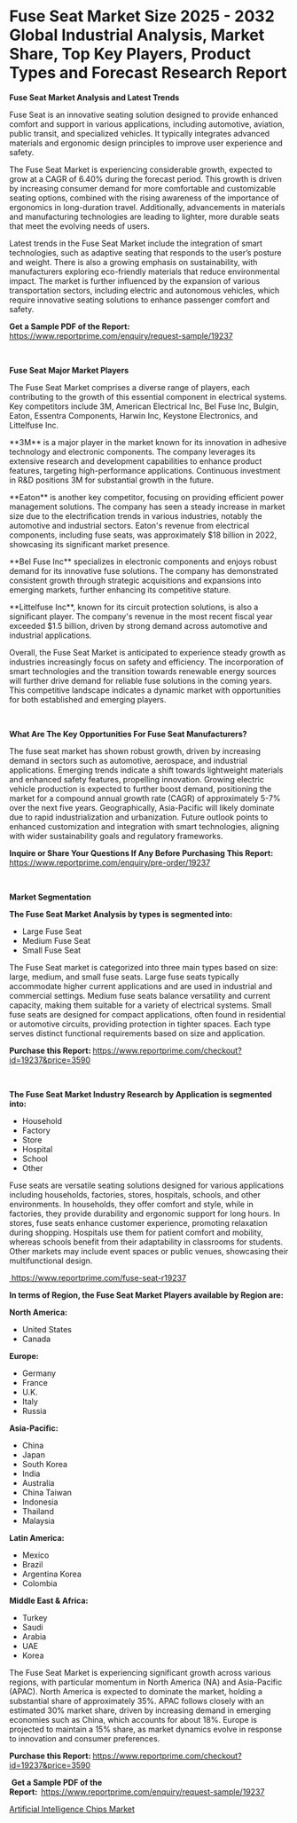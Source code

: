 <p><h1>Fuse Seat Market Size 2025 - 2032 Global Industrial Analysis, Market Share, Top Key Players, Product Types and Forecast Research Report</h1></p><p><strong>Fuse Seat Market Analysis and Latest Trends</strong></p>
<p><p>Fuse Seat is an innovative seating solution designed to provide enhanced comfort and support in various applications, including automotive, aviation, public transit, and specialized vehicles. It typically integrates advanced materials and ergonomic design principles to improve user experience and safety.</p><p>The Fuse Seat Market is experiencing considerable growth, expected to grow at a CAGR of 6.40% during the forecast period. This growth is driven by increasing consumer demand for more comfortable and customizable seating options, combined with the rising awareness of the importance of ergonomics in long-duration travel. Additionally, advancements in materials and manufacturing technologies are leading to lighter, more durable seats that meet the evolving needs of users.</p><p>Latest trends in the Fuse Seat Market include the integration of smart technologies, such as adaptive seating that responds to the user’s posture and weight. There is also a growing emphasis on sustainability, with manufacturers exploring eco-friendly materials that reduce environmental impact. The market is further influenced by the expansion of various transportation sectors, including electric and autonomous vehicles, which require innovative seating solutions to enhance passenger comfort and safety.</p></p>
<p><strong>Get a Sample PDF of the Report:&nbsp;</strong> <a href="https://www.reportprime.com/enquiry/request-sample/19237?utm_campaign=3068&utm_medium=2&utm_source=Github&utm_content=ia&utm_term=30032025&utm_id=fuse-seat">https://www.reportprime.com/enquiry/request-sample/19237</a></p>
<p>&nbsp;</p>
<p><strong>Fuse Seat Major Market Players</strong></p>
<p><p>The Fuse Seat Market comprises a diverse range of players, each contributing to the growth of this essential component in electrical systems. Key competitors include 3M, American Electrical Inc, Bel Fuse Inc, Bulgin, Eaton, Essentra Components, Harwin Inc, Keystone Electronics, and Littelfuse Inc. </p><p>**3M** is a major player in the market known for its innovation in adhesive technology and electronic components. The company leverages its extensive research and development capabilities to enhance product features, targeting high-performance applications. Continuous investment in R&D positions 3M for substantial growth in the future.</p><p>**Eaton** is another key competitor, focusing on providing efficient power management solutions. The company has seen a steady increase in market size due to the electrification trends in various industries, notably the automotive and industrial sectors. Eaton's revenue from electrical components, including fuse seats, was approximately $18 billion in 2022, showcasing its significant market presence.</p><p>**Bel Fuse Inc** specializes in electronic components and enjoys robust demand for its innovative fuse solutions. The company has demonstrated consistent growth through strategic acquisitions and expansions into emerging markets, further enhancing its competitive stature.</p><p>**Littelfuse Inc**, known for its circuit protection solutions, is also a significant player. The company's revenue in the most recent fiscal year exceeded $1.5 billion, driven by strong demand across automotive and industrial applications.</p><p>Overall, the Fuse Seat Market is anticipated to experience steady growth as industries increasingly focus on safety and efficiency. The incorporation of smart technologies and the transition towards renewable energy sources will further drive demand for reliable fuse solutions in the coming years. This competitive landscape indicates a dynamic market with opportunities for both established and emerging players.</p></p>
<p>&nbsp;</p>
<p><strong>What Are The Key Opportunities For Fuse Seat Manufacturers?</strong></p>
<p><p>The fuse seat market has shown robust growth, driven by increasing demand in sectors such as automotive, aerospace, and industrial applications. Emerging trends indicate a shift towards lightweight materials and enhanced safety features, propelling innovation. Growing electric vehicle production is expected to further boost demand, positioning the market for a compound annual growth rate (CAGR) of approximately 5-7% over the next five years. Geographically, Asia-Pacific will likely dominate due to rapid industrialization and urbanization. Future outlook points to enhanced customization and integration with smart technologies, aligning with wider sustainability goals and regulatory frameworks.</p></p>
<p><strong>Inquire or Share Your Questions If Any Before Purchasing This Report:</strong> <a href="https://www.reportprime.com/enquiry/pre-order/19237?utm_campaign=3068&utm_medium=2&utm_source=Github&utm_content=ia&utm_term=30032025&utm_id=fuse-seat">https://www.reportprime.com/enquiry/pre-order/19237</a></p>
<p>&nbsp;</p>
<p><strong>Market Segmentation</strong></p>
<p><strong>The Fuse Seat Market Analysis by types is segmented into:</strong></p>
<p><ul><li>Large Fuse Seat</li><li>Medium Fuse Seat</li><li>Small Fuse Seat</li></ul></p>
<p><p>The Fuse Seat market is categorized into three main types based on size: large, medium, and small fuse seats. Large fuse seats typically accommodate higher current applications and are used in industrial and commercial settings. Medium fuse seats balance versatility and current capacity, making them suitable for a variety of electrical systems. Small fuse seats are designed for compact applications, often found in residential or automotive circuits, providing protection in tighter spaces. Each type serves distinct functional requirements based on size and application.</p></p>
<p><strong>Purchase this Report:&nbsp;</strong><a href="https://www.reportprime.com/checkout?id=19237&price=3590&utm_campaign=3068&utm_medium=2&utm_source=Github&utm_content=ia&utm_term=30032025&utm_id=fuse-seat">https://www.reportprime.com/checkout?id=19237&price=3590</a></p>
<p>&nbsp;</p>
<p><strong>The Fuse Seat Market Industry Research by Application is segmented into:</strong></p>
<p><ul><li>Household</li><li>Factory</li><li>Store</li><li>Hospital</li><li>School</li><li>Other</li></ul></p>
<p><p>Fuse seats are versatile seating solutions designed for various applications including households, factories, stores, hospitals, schools, and other environments. In households, they offer comfort and style, while in factories, they provide durability and ergonomic support for long hours. In stores, fuse seats enhance customer experience, promoting relaxation during shopping. Hospitals use them for patient comfort and mobility, whereas schools benefit from their adaptability in classrooms for students. Other markets may include event spaces or public venues, showcasing their multifunctional design.</p></p>
<p><a href="https://www.reportprime.com/fuse-seat-r19237?utm_campaign=3068&utm_medium=2&utm_source=Github&utm_content=ia&utm_term=30032025&utm_id=fuse-seat">&nbsp;https://www.reportprime.com/fuse-seat-r19237</a></p>
<p><strong>In terms of Region, the Fuse Seat Market Players available by Region are:</strong></p>
<p>
    <p> <strong> North America: </strong>
        <ul>
            <li>United States</li>
            <li>Canada</li>
        </ul>
        </p> 
    <p> <strong> Europe: </strong>
        <ul>
            <li>Germany</li>
            <li>France</li>
            <li>U.K.</li>
            <li>Italy</li>
            <li>Russia</li>
        </ul>
        </p> 
    <p> <strong> Asia-Pacific: </strong>
        <ul>
            <li>China</li>
            <li>Japan</li>
            <li>South Korea</li>
            <li>India</li>
            <li>Australia</li>
            <li>China Taiwan</li>
            <li>Indonesia</li>
            <li>Thailand</li>
            <li>Malaysia</li>
        </ul>
        </p> 
    <p> <strong> Latin America: </strong>
        <ul>
            <li>Mexico</li>
            <li>Brazil</li>
            <li>Argentina Korea</li>
            <li>Colombia</li>
        </ul>
        </p> 
    <p> <strong> Middle East & Africa: </strong>
        <ul>
            <li>Turkey</li>
            <li>Saudi</li>
            <li>Arabia</li>
            <li>UAE</li>
            <li>Korea</li>
        </ul>
    </p>
    </p>
<p><p>The Fuse Seat Market is experiencing significant growth across various regions, with particular momentum in North America (NA) and Asia-Pacific (APAC). North America is expected to dominate the market, holding a substantial share of approximately 35%. APAC follows closely with an estimated 30% market share, driven by increasing demand in emerging economies such as China, which accounts for about 18%. Europe is projected to maintain a 15% share, as market dynamics evolve in response to innovation and consumer preferences.</p></p>
<p><strong>Purchase this Report: </strong><a href="https://www.reportprime.com/checkout?id=19237&price=3590&utm_campaign=3068&utm_medium=2&utm_source=Github&utm_content=ia&utm_term=30032025&utm_id=fuse-seat">https://www.reportprime.com/checkout?id=19237&price=3590</a></p>
<p>&nbsp;<strong>Get a Sample PDF of the Report:&nbsp;&nbsp;</strong><a href="https://www.reportprime.com/enquiry/request-sample/19237?utm_campaign=3068&utm_medium=2&utm_source=Github&utm_content=ia&utm_term=30032025&utm_id=fuse-seat">https://www.reportprime.com/enquiry/request-sample/19237</a></p>
<p><strong></strong></p>
<p><p><a href="https://github.com/miottaredlin79/Market-Research-Report-List-1/blob/main/artificial-intelligence-chips-market.md?utm_campaign=3068&utm_medium=2&utm_source=Github&utm_content=ia&utm_term=30032025&utm_id=fuse-seat">Artificial Intelligence Chips Market</a></p></p>